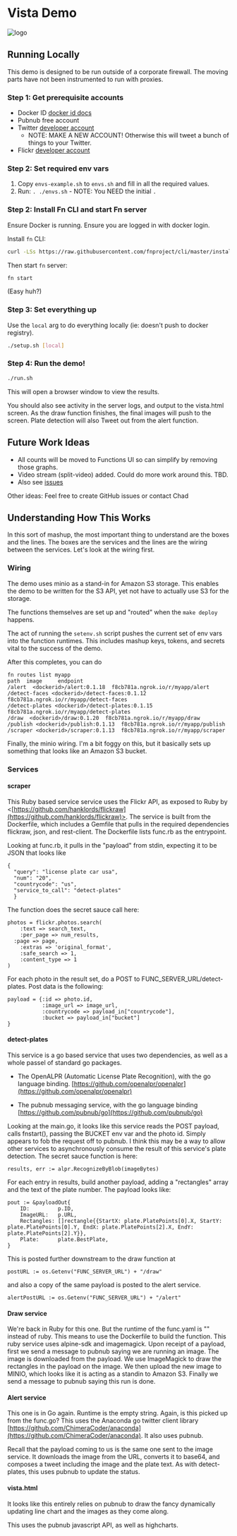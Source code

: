 # Vista Demo

![logo](https://drive.google.com/uc?export=view&id=0BzyYzhn6bht-Sm1VaFdKY2hKYXc)

## Running Locally

This demo is designed to be run outside of a corporate firewall. The
moving parts have not been instrumented to run with proxies.

### Step 1: Get prerequisite accounts

- Docker ID [docker id docs](https://docs.docker.com/docker-id/)
- Pubnub free account
- Twitter [developer account](https://apps.twitter.com/)
  - NOTE: MAKE A NEW ACCOUNT! Otherwise this will tweet a bunch of things to your Twitter.
- Flickr [developer account](https://www.flickr.com/services/apps/create/apply/)

### Step 2: Set required env vars

1. Copy `envs-example.sh` to `envs.sh` and fill in all the required values.
1. Run: `. ./envs.sh` - NOTE: You NEED the initial `.`

### Step 2: Install Fn CLI and start Fn server

Ensure Docker is running. Ensure you are logged in with docker login.

Install `fn` CLI:

```sh
curl -LSs https://raw.githubusercontent.com/fnproject/cli/master/install | sh
```

Then start `fn` server:

```sh
fn start
```

(Easy huh?)

### Step 3: Set everything up

Use the `local` arg to do everything locally (ie: doesn't push to docker registry).

```sh
./setup.sh [local]
```

### Step 4: Run the demo!

```sh
./run.sh
```

This will open a browser window to view the results. 

You should also see activity in the server logs, and output to the vista.html screen. As the draw function finishes, the final images will push to the screen. Plate detection will also Tweet out from the alert function.

## Future Work Ideas

- All counts will be moved to Functions UI so can simplify by removing those
  graphs.
- Video stream (split-video) added. Could do more work around this. TBD.
- Also see [issues](https://github.com/carimura/vista/issues)

Other ideas: Feel free to create GitHub issues or contact Chad

## Understanding How This Works

In this sort of mashup, the most important thing to understand are the
boxes and the lines. The boxes are the services and the lines are the
wiring between the services. Let's look at the wiring first.

### Wiring

The demo uses minio as a stand-in for Amazon S3 storage. This enables
the demo to be written for the S3 API, yet not have to actually use S3
for the storage.

The functions themselves are set up and "routed" when the `make deploy`
happens.

The act of running the `setenv.sh` script pushes the current set of env
vars into the function runtimes. This includes mashup keys, tokens, and
secrets vital to the success of the demo. 

After this completes, you can do

    fn routes list myapp
    path  image     endpoint
    /alert  <dockerid>/alert:0.1.18  f8cb781a.ngrok.io/r/myapp/alert
    /detect-faces <dockerid>/detect-faces:0.1.12 f8cb781a.ngrok.io/r/myapp/detect-faces
    /detect-plates <dockerid>/detect-plates:0.1.15 f8cb781a.ngrok.io/r/myapp/detect-plates
    /draw  <dockerid>/draw:0.1.20  f8cb781a.ngrok.io/r/myapp/draw
    /publish <dockerid>/publish:0.1.13  f8cb781a.ngrok.io/r/myapp/publish
    /scraper <dockerid>/scraper:0.1.13  f8cb781a.ngrok.io/r/myapp/scraper

Finally, the minio wiring. I'm a bit foggy on this, but it basically
sets up something that looks like an Amazon S3 bucket. 

### Services

#### scraper

This Ruby based service service uses the Flickr API, as exposed to Ruby
by
<[https://github.com/hanklords/flickraw](https://github.com/hanklords/flickraw)>.
The service is built from the Dockerfile, which includes a Gemfile that
pulls in the required dependencies flickraw, json, and rest-client. The
Dockerfile lists func.rb as the entrypoint.

Looking at func.rb, it pulls in the "payload" from stdin, expecting it
to be JSON that looks like

    {
      "query": "license plate car usa",
      "num": "20",
      "countrycode": "us",
      "service_to_call": "detect-plates"
      }

The function does the secret sauce call here:

    photos = flickr.photos.search(
        :text => search_text,
        :per_page => num_results,
      :page => page,
        :extras => 'original_format',
        :safe_search => 1,
        :content_type => 1
    )

For each photo in the result set, do a POST to
FUNC_SERVER_URL/detect-plates. Post data is the following:

    payload = {:id => photo.id, 
               :image_url => image_url,
               :countrycode => payload_in["countrycode"],
               :bucket => payload_in["bucket"]
    }


#### detect-plates

This service is a go based service that uses two dependencies, as well
as a whole passel of standard go packages.

* The OpenALPR (Automatic License Plate Recognition), with the go
language binding.
[https://github.com/openalpr/openalpr](https://github.com/openalpr/openalpr)

* The pubnub messaging service, with the go language binding [https://github.com/pubnub/go](https://github.com/pubnub/go)

Looking at the main.go, it looks like this service reads the POST
payload, calls fnstart(), passing the BUCKET env var and the photo id.
Simply appears to fob the request off to pubnub. I think this may be a
way to allow other services to asynchronously consume the result of this
service's plate detection. The secret sauce function is here:

    results, err := alpr.RecognizeByBlob(imageBytes)

For each entry in results, build another payload, adding a "rectangles"
array and the text of the plate number. The payload looks like:

    pout := &payloadOut{
        ID:         p.ID,
        ImageURL:   p.URL,
        Rectangles: []rectangle{{StartX: plate.PlatePoints[0].X, StartY: plate.PlatePoints[0].Y, EndX: plate.PlatePoints[2].X, EndY: plate.PlatePoints[2].Y}},
        Plate:      plate.BestPlate,
    }

This is posted further downstream to the draw function at

    postURL := os.Getenv("FUNC_SERVER_URL") + "/draw"

and also a copy of the same payload is posted to the alert service.

    alertPostURL := os.Getenv("FUNC_SERVER_URL") + "/alert"

#### Draw service

We're back in Ruby for this one. But the runtime of the func.yaml is ""
instead of ruby. This means to use the Dockerfile to build the
function. This ruby service uses alpine-sdk and imagemagick. Upon
receipt of a payload, first we send a message to pubnub saying we are
running an image. The image is downloaded from the payload. We use
ImageMagick to draw the rectangles in the payload on the image. We then
upload the new image to MINIO, which looks like it is acting as a
standin to Amazon S3. Finally we send a message to pubnub saying this
run is done.

#### Alert service

This one is in Go again. Runtime is the empty string. Again, is this
picked up from the func.go?  This uses the Anaconda go twitter client
library
[https://github.com/ChimeraCoder/anaconda](https://github.com/ChimeraCoder/anaconda). It also uses pubnub.

Recall that the payload coming to us is the same one sent to the image
service. It downloads the image from the URL, converts it to base64,
and composes a tweet including the image and the plate text. As with
detect-plates, this uses pubnub to update the status.

#### vista.html

It looks like this entirely relies on pubnub to draw the fancy
dynamically updating line chart and the images as they come along.

This uses the pubnub javascript API, as well as highcharts.




